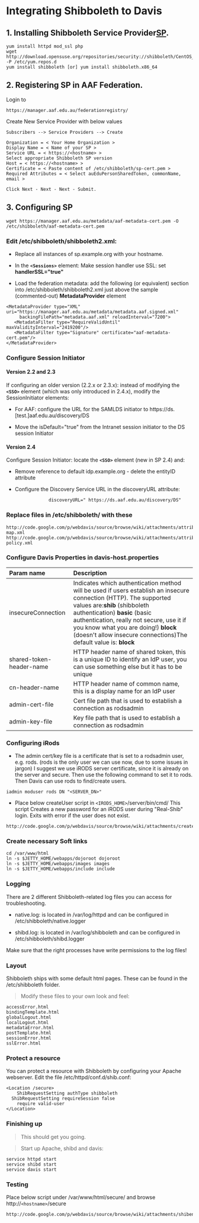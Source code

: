 # Integrating Shibboleth to Davis #

## 1. Installing Shibboleth Service Provider[SP](SP.md). ##
```
yum install httpd mod_ssl php
wget http://download.opensuse.org/repositories/security://shibboleth/CentOS_5/security:shibboleth.repo -P /etc/yum.repos.d
yum install shibboleth [or] yum install shibboleth.x86_64
```

## 2. Registering SP in AAF Federation. ##

Login to
```
https://manager.aaf.edu.au/federationregistry/ 
```
Create New Service Provider with below values
```
Subscribers --> Service Providers --> Create

Organization = < Your Home Organization >
Display Name = < Name of your SP >
Service URL = < https://<hostname> >
Select appropriate Shibboleth SP version
Host = < https://<hostname> >
Certificate = < Paste content of /etc/shibboleth/sp-cert.pem >
Required Attributes = < Select auEduPersonSharedToken, commonName, email >

Click Next - Next - Next - Submit.

```

## 3. Configuring SP ##

```
wget https://manager.aaf.edu.au/metadata/aaf-metadata-cert.pem -O /etc/shibboleth/aaf-metadata-cert.pem
```

### Edit /etc/shibboleth/shibboleth2.xml: ###

  * Replace all instances of sp.example.org with your hostname.

  * In the **`<Sessions>`** element: Make session handler use SSL: set **handlerSSL="true"**

  * Load the federation metadata: add the following (or equivalent) section into /etc/shibboleth/shibboleth2.xml just above the sample (commented-out) **MetadataProvider** element

```
<MetadataProvider type="XML" uri="https://manager.aaf.edu.au/metadata/metadata.aaf.signed.xml"
     backingFilePath="metadata.aaf.xml" reloadInterval="7200">
   <MetadataFilter type="RequireValidUntil" maxValidityInterval="2419200"/>
   <MetadataFilter type="Signature" certificate="aaf-metadata-cert.pem"/>
</MetadataProvider>

```

### Configure Session Initiator ###
#### Version 2.2 and 2.3 ####

If configuring an older version (2.2.x or 2.3.x): instead of modifying the **`<SSO>`** element (which was only introduced in 2.4.x), modify the SessionInitiator elements:

  * For AAF: configure the URL for the SAMLDS initiator to  https://ds.[test.]aaf.edu.au/discovery/DS

  * Move the isDefault="true" from the Intranet session initiator to the DS session Initiator

#### Version 2.4 ####
Configure Session Initiator: locate the **`<SSO>`** element (new in SP 2.4) and:

  * Remove reference to default idp.example.org - delete the entityID attribute

  * Configure the Discovery Service URL in the discoveryURL attribute:

```
                discoveryURL=" https://ds.aaf.edu.au/discovery/DS"
```

### Replace files in /etc/shibboleth/ with these ###
```
http://code.google.com/p/webdavis/source/browse/wiki/attachments/attribute-map.xml
http://code.google.com/p/webdavis/source/browse/wiki/attachments/attribute-policy.xml
```

### Configure Davis Properties in davis-host.properties ###

| **Param name** | **Description** |
|:---------------|:----------------|
| insecureConnection | Indicates which authentication method will be used if users establish an insecure connection (HTTP). The supported values are:**shib** (shibboleth authentication) **basic** (basic authentication, really not secure, use it if you know what you are doing!) **block** (doesn't allow insecure connections)The default value is: **block** |
| shared-token-header-name | HTTP header name of shared token, this is a unique ID to identify an IdP user, you can use something else but it has to be unique |
| cn-header-name | HTTP header name of common name, this is a display name for an IdP user |
| admin-cert-file | Cert file path that is used to establish a connection as rodsadmin |
| admin-key-file | Key file path that is used to establish a connection as rodsadmin |

### Configuring iRods ###
  * The admin cert/key file is a certificate that is set to a rodsadmin user, e.g. rods. (rods is the only user we can use now, due to some issues in jargon) I suggest we use iRODS server certificate, since it is already on the server and secure. Then use the following command to set it to rods. Then Davis can use rods to find/create users.
```
iadmin moduser rods DN "<SERVER_DN>"
```
  * Place below createUser script in `<IRODS_HOME>`/server/bin/cmd/ This script Creates a new password for an iRODS user during "Real-Shib" login. Exits with error if the user does not exist.

```
http://code.google.com/p/webdavis/source/browse/wiki/attachments/createUser
```

### Create necessary Soft links ###
```
cd /var/www/html
ln -s $JETTY_HOME/webapps/dojoroot dojoroot
ln -s $JETTY_HOME/webapps/images images
ln -s $JETTY_HOME/webapps/include include
```

### Logging ###
There are 2 different Shibboleth-related log files you can access for troubleshooting.

  * native.log: is located in /var/log/httpd and can be configured in /etc/shibboleth/native.logger

  * shibd.log: is located in /var/log/shibboleth and can be configured in /etc/shibboleth/shibd.logger

Make sure that the right processes have write permissions to the log files!


### Layout ###
Shibboleth ships with some default html pages. These can be found in the /etc/shibboleth folder.

> Modify these files to your own look and feel:
```
accessError.html
bindingTemplate.html
globalLogout.html
localLogout.html
metadataError.html
postTemplate.html
sessionError.html
sslError.html
```

### Protect a resource ###

You can protect a resource with Shibboleth by configuring your Apache webserver. Edit the file /etc/httpd/conf.d/shib.conf:

```
<Location /secure>
    ShibRequestSetting authType shibboleth
  ShibRequestSetting requireSession false
    require valid-user
</Location>
```

### Finishing up ###

> This should get you going.

> Start up Apache, shibd and davis:
```
service httpd start
service shibd start
service davis start
```

### Testing ###
Place below script under /var/www/html/secure/ and browse http://`<hostname>`/secure
```
http://code.google.com/p/webdavis/source/browse/wiki/attachments/shibenv.php
```